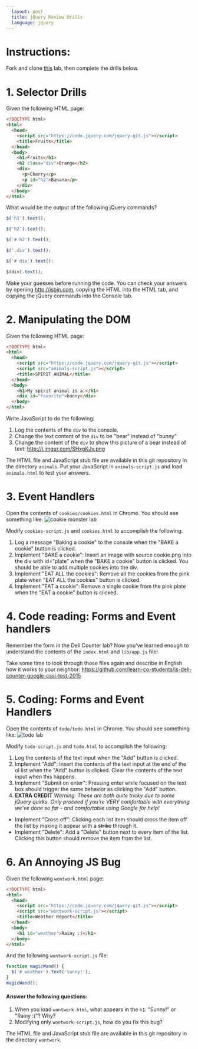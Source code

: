 ```yaml
---
  layout: post
  title: jQuery Review Drills
  language: jquery
---
```


# Instructions:
Fork and clone [this](https://github.com/google-cssi/cssi-4-jquery-warmup) lab, then complete the drills below.

# 1. Selector Drills

Given the following HTML page:

```html
<!DOCTYPE html>
<html>
  <head>
    <script src="https://code.jquery.com/jquery-git.js"></script>
    <title>Fruits</title>
  </head>
  <body>
    <h1>Fruits</h1>
    <h2 class="div">Orange</h2>
    <div>
      <p>Cherry</p>
      <p id="h2">Banana</p>
    </div>
  </body>
</html>
```

What would be the output of the following jQuery commands?

```javascript
$('h1').text();
```

```javascript
$('h2').text();
```

```javascript
$('# h2').text();
```

```javascript
$('.div').text();
```

```javascript
$('# div').text();
```

```javascript
$(div).text();
```

Make your guesses before running the code. You can check your answers by opening http://jsbin.com, copying the HTML into the HTML tab, and copying the jQuery commands into the Console tab.

# 2. Manipulating the DOM

Given the following HTML page:

```html
<!DOCTYPE html>
<html>
  <head>
    <script src="https://code.jquery.com/jquery-git.js"></script>
    <script src="animals-script.js"></script>
    <title>SPIRIT ANIMAL</title>
  </head>
  <body>
    <h1>My spirit animal is a:</h1>
    <div id="favorite">bunny</div>
  </body>
</html>
```

Write JavaScript to do the following:

1. Log the contents of the ```div``` to the console.
2. Change the text content of the ```div``` to be "bear" instead of "bunny"
3. Change the content of the ```div``` to show this picture of a bear instead of text: http://i.imgur.com/SHxgKJv.png

The HTML file and JavaScript stub file are available in this git repository in the directory ```animals```. Put your JavaScript in ```animals-script.js``` and load ```animals.html``` to test your answers.

# 3. Event Handlers
Open the contents of ```cookies/cookies.html``` in Chrome. You should see something like:
![cookie monster lab](http://i.imgur.com/NMHh8mCl.jpg "Cookie Monster Lab")

Modify ```cookies-script.js``` and ```cookies.html``` to accomplish the following:

1. Log a message "Baking a cookie" to the console when the "BAKE a cookie" button is clicked.
2. Implement "BAKE a cookie": Insert an image with source cookie.png into the div with id="plate" when the "BAKE a cookie" button is clicked. You should be able to add multiple cookies into the div.
3. Implement "EAT ALL the cookies": Remove all the cookies from the pink plate when "EAT ALL the cookies" button is clicked.
4. Implement "EAT a cookie": Remove a single cookie from the pink plate when the  "EAT a cookie" button is clicked.

# 4. Code reading: Forms and Event handlers
Remember the form in the Deli Counter lab? Now you've learned enough to understand the contents of the ```index.html``` and ```lib/app.js``` file!

Take some time to look through those files again and describe in English how it works to your neighbor:
https://github.com/learn-co-students/js-deli-counter-google-cssi-test-2015

# 5. Coding: Forms and Event Handlers
Open the contents of ```todo/todo.html``` in Chrome. You should see something like:
![todo lab](http://i.imgur.com/5yCxP8ul.png "To-Do List Lab")

Modify ```todo-script.js``` and ```todo.html``` to accomplish the following:

1. Log the contents of the text input when the "Add" button is clicked.
2. Implement "Add": Insert the contents of the text input at the end of the ol list when the "Add" button is clicked. Clear the contents of the text input when this happens.
3. Implement "Submit on enter": Pressing enter while focused on the text  box should trigger the same behavior as clicking the "Add" button.
4. **EXTRA CREDIT** *Warning: These are both quite tricky due to some jQuery quirks. Only proceed if you're VERY comfortable with everything we've done so far - and comfortable using Google for help!*
  *  Implement "Cross off": Clicking each list item should cross the item off the list by making it appear with a ~~strike~~ through it.
  *  Implement "Delete": Add a "Delete" button next to every item of the list. Clicking this button should remove the item from the list.

# 6. An Annoying JS Bug

Given the following ```wontwork.html``` page:

```html
<!DOCTYPE html>
<html>
  <head>
    <script src="https://code.jquery.com/jquery-git.js"></script>
    <script src="wontwork-script.js"></script>
    <title>Weather Report</title>
  </head>
  <body>
    <h1 id="weather">Rainy :(</h1>
  </body>
</html>
```

And the following ```wontwork-script.js``` file:

```javascript
function magicWand() {
  $('# weather').text('Sunny!');
}
magicWand();
```

#### Answer the following questions:
1. When you load ```wontwork.html```, what appears in the ```h1```: "Sunny!" or "Rainy :("? Why?
2. Modifying only ```wontwork-script.js```, how do you fix this bug?

The HTML file and JavaScript stub file are available in this git repository in the directory ```wontwork```.
